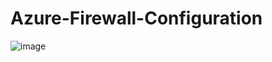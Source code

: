 # Azure-Firewall-Configuration

 ![image](https://github.com/Lohitgaddipati/Azure-Firewall-Configuration/assets/101139863/81be4412-4dfc-4a37-bc4f-9111270d3deb)
